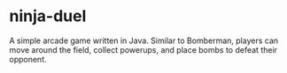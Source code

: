 # ninja-duel
A simple arcade game written in Java. Similar to Bomberman, players can move around the field, collect powerups, and place bombs to defeat their opponent.
